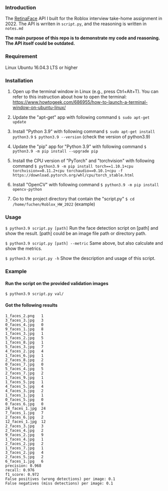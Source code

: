### Introduction
The [RetinaFace](https://github.com/biubug6/Pytorch_Retinaface) API I built for the Roblox interview take-home assignment in 2022.
The API is wrriten in `script.py`, and the reasoning is written in `notes.md`

**The main purpose of this repo is to demonstrate my code and reasoning. The API itself could be outdated.**

### Requirement
Linux Ubuntu 16.04.3 LTS or higher

### Installation
1. Open up the terminal window in Linux (e.g., press Ctrl+Alt+T). You can refer to this instruction about how to open the terminal: https://www.howtogeek.com/686955/how-to-launch-a-terminal-window-on-ubuntu-linux/

2. Update the "apt-get" app with following command
`$ sudo apt-get update`

3. Install "Python 3.9" with following command
`$ sudo apt-get install python3.9`
`$ python3.9 --version`  (check the version of python3.9)

4. Update the "pip" app for "Python 3.9" with following command
`$ python3.9 -m pip install --upgrade pip`

5. Install the CPU version of "PyTorch" and "torchvision" with following command
`$ python3.9 -m pip install torch==1.10.1+cpu torchvision==0.11.2+cpu torchaudio==0.10.1+cpu -f https://download.pytorch.org/whl/cpu/torch_stable.html`

6. Install "OpenCV" with following command
`$ python3.9 -m pip install opencv-python`

7. Go to the project directory that contain the "script.py"
`$ cd /home/fuchen/Roblox_HW_2022`  (example)

### Usage
`$ python3.9 script.py [path]`
Run the face detection script on [path] and show the result. [path] could be an image file path or directory path.

`$ python3.9 script.py [path] --metric`
Same above, but also calculate and show the metrics.

`$ python3.9 script.py -h`
Show the description and usage of this script.

### Example
#### Run the script on the provided validation images
`$ python3.9 script.py val/`

#### Got the following results
```
1_faces_2.png   1
3_faces_3.jpg   3
0_faces_4.jpg   0
9_faces_1.jpg   8
1_faces_3.jpg   1
5_faces_2.jpg   5
1_faces_8.jpg   1
5_faces_3.jpg   7
4_faces_2.jpg   4
1_faces_6.jpg   1
2_faces_8.jpg   2
0_faces_7.jpg   0
5_faces_4.jpg   5
2_faces_7.jpg   2
1_faces_9.jpg   1
1_faces_5.jpg   1
4_faces_5.jpg   4
4_faces_3.jpg   2
1_faces_1.jpg   1
0_faces_5.jpg   0
0_faces_6.jpg   0
24_faces_1.jpg  24
7_faces_1.jpg   7
2_faces_6.jpg   2
12_faces_1.jpg  12
2_faces_3.jpg   3
2_faces_4.jpg   2
9_faces_2.jpg   9
1_faces_4.jpg   1
2_faces_2.jpg   2
1_faces_7.jpg   1
3_faces_2.jpg   4
2_faces_5.jpg   2
6_faces_1.jpg   6
precision: 0.968
recall: 0.976
f1_score: 0.972
False positives (wrong detections) per image: 0.1
False negatives (miss detections) per image: 0.1
```
